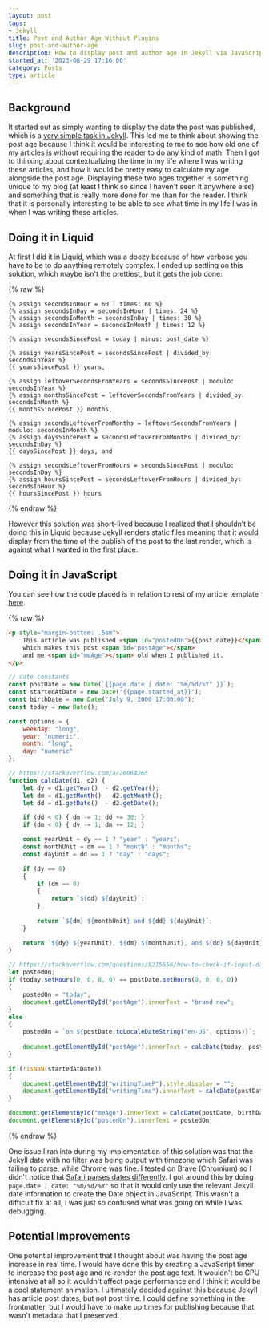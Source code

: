 ```yaml
---
layout: post
tags:
- Jekyll
title: Post and Author Age Without Plugins
slug: post-and-author-age
description: How to display post and author age in Jekyll via JavaScript.
started_at: '2023-08-29 17:16:00'
category: Posts
type: article
---
```


## Background

It started out as simply wanting to display the date the post was published, which is a [very simple task in Jekyll](https://www.webisland.agency/blog/how-to-format-dates-in-jekyll/). This led me to think about showing the post age because I think it would be interesting to me to see how old one of my articles is without requiring the reader to do any kind of math. Then I got to thinking about contextualizing the time in my life where I was writing these articles, and how it would be pretty easy to calculate my age alongside the post age. Displaying these two ages together is something unique to my blog (at least I think so since I haven't seen it anywhere else) and something that is really more done for me than for the reader. I think that it is personally interesting to be able to see what time in my life I was in when I was writing these articles.

## Doing it in Liquid

At first I did it in Liquid, which was a doozy because of how verbose you have to be to do anything remotely complex. I ended up settling on this solution, which maybe isn't the prettiest, but it gets the job done:

{% raw %}
```liquid
{% assign secondsInHour = 60 | times: 60 %}
{% assign secondsInDay = secondsInHour | times: 24 %}
{% assign secondsInMonth = secondsInDay | times: 30 %}
{% assign secondsInYear = secondsInMonth | times: 12 %}

{% assign secondsSincePost = today | minus: post_date %}

{% assign yearsSincePost = secondsSincePost | divided_by: secondsInYear %}
{{ yearsSincePost }} years,

{% assign leftoverSecondsFromYears = secondsSincePost | modulo: secondsInYear %}
{% assign monthsSincePost = leftoverSecondsFromYears | divided_by: secondsInMonth %}
{{ monthsSincePost }} months,
                       
{% assign secondsLeftoverFromMonths = leftoverSecondsFromYears | modulo: secondsInMonth %}
{% assign daysSincePost = secondsLeftoverFromMonths | divided_by: secondsInDay %}
{{ daysSincePost }} days, and

{% assign secondsLeftoverFromHours = secondsSincePost | modulo: secondsInDay %}
{% assign hoursSincePost = secondsLeftoverFromHours | divided_by: secondsInHour %}
{{ hoursSincePost }} hours
```
{% endraw %}

However this solution was short-lived because I realized that I shouldn’t be doing this in Liquid because Jekyll renders static files meaning that it would display from the time of the publish of the post to the last render, which is against what I wanted in the first place. 

## Doing it in JavaScript

You can see how the code placed is in relation to rest of my article template [here](https://github.com/reesdraminski/reesdraminski.github.io/blob/master/_layouts/writing.html).

{% raw %}
```html
<p style="margin-bottom: .5em">
    This article was published <span id="postedOn">{{post.date}}</span>, 
    which makes this post <span id="postAge"></span> 
    and me <span id="meAge"></span> old when I published it.
</p>
```

```javascript
// date constants
const postDate = new Date(`{{page.date | date: "%m/%d/%Y" }}`);
const startedAtDate = new Date("{{page.started_at}}");
const birthDate = new Date("July 9, 2000 17:00:00");
const today = new Date();

const options = {
    weekday: "long",
    year: "numeric",
    month: "long",
    day: "numeric"
};

// https://stackoverflow.com/a/26064265
function calcDate(d1, d2) {
    let dy = d1.getYear()  - d2.getYear();
    let dm = d1.getMonth() - d2.getMonth();
    let dd = d1.getDate()  - d2.getDate();

    if (dd < 0) { dm -= 1; dd += 30; }
    if (dm < 0) { dy -= 1; dm += 12; }

    const yearUnit = dy == 1 ? "year" : "years";
    const monthUnit = dm == 1 ? "month" : "months";
    const dayUnit = dd == 1 ? "day" : "days";

    if (dy == 0)
    {
        if (dm == 0)
        {
            return `${dd} ${dayUnit}`;
        }
                    
        return `${dm} ${monthUnit} and ${dd} ${dayUnit}`;
    }

    return `${dy} ${yearUnit}, ${dm} ${monthUnit}, and ${dd} ${dayUnit}`;
}

// https://stackoverflow.com/questions/8215556/how-to-check-if-input-date-is-equal-to-todays-date
let postedOn;
if (today.setHours(0, 0, 0, 0) == postDate.setHours(0, 0, 0, 0))
{
    postedOn = "today";
    document.getElementById("postAge").innerText = "brand new";
}
else
{
    postedOn = `on ${postDate.toLocaleDateString("en-US", options)}`;
                
    document.getElementById("postAge").innerText = calcDate(today, postDate) + " old";
}

if (!isNaN(startedAtDate))
{
    document.getElementById("writingTimeP").style.display = "";
    document.getElementById("writingTime").innerText = calcDate(postDate, startedAtDate);
}

document.getElementById("meAge").innerText = calcDate(postDate, birthDate);
document.getElementById("postedOn").innerText = postedOn;
```
{% endraw %}

One issue I ran into during my implementation of this solution was that the Jekyll date with no filter was being output with timezone which Safari was failing to parse, while Chrome was fine. I tested on Brave (Chromium) so I didn't notice that [Safari parses dates differently](https://stackoverflow.com/questions/6427204/date-parsing-in-javascript-is-different-between-safari-and-chrome). I got around this by doing `page.date | date: "%m/%d/%Y"` so that it would only use the relevant Jekyll date information to create the Date object in JavaScript. This wasn't a difficult fix at all, I was just so confused what was going on while I was debugging.

## Potential Improvements

One potential improvement that I thought about was having the post age increase in real time. I would have done this by creating a JavaScript timer to increase the post age and re-render the post age text. It wouldn't be CPU intensive at all so it wouldn't affect page performance and I think it would be a cool statement animation. I ultimately decided against this because Jekyll has article post dates, but not post time. I could define something in the frontmatter, but I would have to make up times for publishing because that wasn't metadata that I preserved.